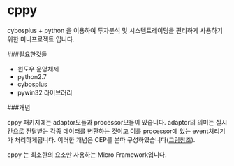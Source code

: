 cppy
====

cybosplus + python 을 이용하여 투자분석 및 시스템트레이딩을
편리하게 사용하기 위한 미니프로젝트 입니다.


###필요한것들

 * 윈도우 운영체제
 * python2.7
 * cybosplus
 * pywin32 라이브러리

###개념

cppy 패키지에는 adaptor모듈과 processor모듈이 있습니다. 
adaptor의 의미는 실시간으로 전달받는 각종 데이터를 변환하는 것이고
이를 processor에 있는 event처리기가 처리하게됩니다.
이러한 개념은 CEP를 본따 구성하였습니다([그림참조](http://www.idevnews.com/views/images/uploads/general/apama.gif)).

cppy 는 최소한의 요소만 사용하는 Micro Framework입니다.

